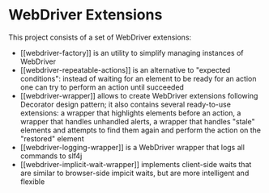 WebDriver Extensions
====================

This project consists of a set of WebDriver extensions:

* [[webdriver-factory]] is an utility to simplify managing instances of WebDriver
* [[webdriver-repeatable-actions]] is an alternative to "expected conditions": instead of waiting for an element to be ready for an action one can try to perform an action until succeeded
* [[webdriver-wrapper]] allows to create WebDriver extensions following Decorator design pattern; it also contains several ready-to-use extensions: a wrapper that highlights elements before an action, a wrapper that handles unhandled alerts, a wrapper that handles "stale" elements and attempts to find them again and perform the action on the "restored" element
* [[webdriver-logging-wrapper]] is a WebDriver wrapper that logs all commands to slf4j
* [[webdriver-implicit-wait-wrapper]] implements client-side waits that are similar to browser-side impicit waits, but are more intelligent and flexible